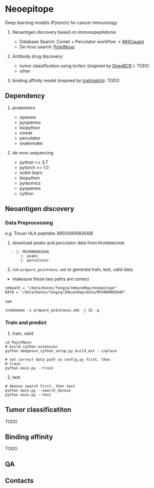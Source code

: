 

# Neoepitope
Deep learning models (Pytorch) for cancer immunology 

1. Neoantigen discovery based on immunopeptidome: 
    - Database Search: Comet + Percolator workflow -> [MHCquant](https://github.com/Leon-Bichmann/MHCquant)
    - De novo search: [PointNovo](https://github.com/volpato30/PointNovo)
2. Antibody drug discovery:
   - tumor classification using tcr/bcr (inspired by [DeepBCR](https://bitbucket.org/liulab/deepbcr) ): TODO
   - other

3. binding affinity model (inspired by [tcellmatch](https://github.com/theislab/tcellmatch)): TODO

## Dependency
1. proteomics
   - openms
   - pyopenms
   - biopython
   - comet
   - percolator
   - snakemake

2. de novo sequencing 
   - python >= 3.7
   - pytorch >= 1.0
   - scikit-learn
   - biopython
   - pyteomics
   - pyopenms
   - cython


## Neoantigen discovery



### Data Preprocessing
e.g. Tmuor HLA peptides (MSV000082648)
1. download peaks and percolator data from `MSV000082648`
```
   - |- MSV000082648
       |- peaks
       |- percolator
```

2. run `prepare_pointnovo.smk` to generate train, test, valid data
  - makesure these two paths are correct

```
smkpath = "/data/bases/fangzq/ImmunoRep/neoepitope"
DATA = "/data/bases/fangzq/ImmunoRep/data/MSV000082648"
```
run
```
snakemake -s prepare_pointnovo.smk -j 32 -p 
```

### Train and predict

1. train, valid
```shell
cd PointNovo
# build cython extension
python deepnovo_cython_setup.py build_ext --inplace

# set correct data path in config.py first, then
# train
python main.py --train
```

2. test
```shell
# denovo search first, then test
python main.py --search_denovo
python main.py --test
```

## Tumor classificatiton

TODO

## Binding affinity

TODO


## QA
## Contacts